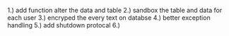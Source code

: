 1.) add function alter the data and table
2.) sandbox the table and data for each user
3.) encryped the every text on databse
4.) better exception handling
5.) add shutdown protocal
6.) 